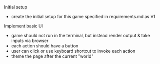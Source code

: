 Initial setup
- create the initial setup for this game specified in requirements.md as V1

Implement basic UI
- game should not run in the terminal, but instead render output & take inputs via browser
- each action should have a button
- user can click or use keyboard shortcut to invoke each action
- theme the page after the current "world"